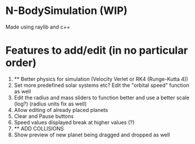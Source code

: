 # N-BodySimulation (WIP)
Made using raylib and c++
<br>
# Features to add/edit (in no particular order)
1) ** Better physics for simulation (Velocity Verlet or RK4 (Runge-Kutta 4))
2) Set more predefined solar systems etc? Edit the "orbital speed" function as well
3) Edit the radius and mass sliders to function better and use a better scale (log?) (radius units fix as well)
4) Allow editing of already placed planets
5) Clear and Pause buttons
6) Speed values displayed break at higher values (?)
7) ** ADD COLLISIONS
8) Show preview of new planet being dragged and dropped as well
